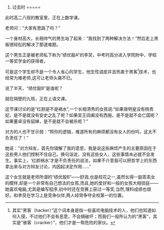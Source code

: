 1. 过去时
=====

此时高二八班的教室里，正在上数学课。

老师问：“大家有思路了吗？”

一个身材高大，长相帅气的男生站了起来：“我找到了两种解决方法！”然后走上黑板很轻松的解决了那道难题。

这个男生正是被老师私下称为“绩优股A”的李炅，中考时高分进入学院附中，学校一等奖学金的获得者。

可是这个学生却不是一个令人省心的学生，他生性调皮并且热衷于黑客[^hacker]技术，也经常为难老师,这可让老师头痛不已。

说了半天，“绩优股B”是谁呢？

就在隔壁的九班，正在上语文课。

这节课讨论的是“红颜是不是祸水”,一个长相清秀的女孩说:“如果唐明皇没有杨贵妃，是不是就没有安史之乱了呢？如果吴王闾阖没有西施，是不是就不会亡国呢？如果董卓没有貂婵，是不是就不会被杀呢？”

对方的人也不甘示弱：“照你的逻辑，难道所有的麻烦都没有女人的份吗，这太不负责任了！”

她说：“对方辩友，首先你错解了我的意思，我是说这些麻烦产生的主要原因在于这些男人他们控制不住自己。换句话说，没有这些女人，这些事情未必就不会发生。事实上，‘红颜祸水’才是不负责任的说法，如果不介意我可以把哲学上的东西拿出来与对方辩友讨论，内因起决定作用……”

这个女生就是老师所谓的“绩优股B”——舒涵,也是校花之一,虽然长得一副乖乖女的模样,却是一个非常有自己想法的女孩,而且,她的爱好和一般的女孩大相径庭——她喜欢电脑,尤其是编写程序,初中时还在竞赛上获过一等奖,当然,理科成绩也很好。和李炅在学习上是竞争伙伴,两人经常争夺全校第一的位置。

[^hacker]:其实“黑客（hacker）”这个词本身是指一些喜欢电脑技术的人，他们也知道如何入侵，不过他们不会有恶意，不会搞破坏；而我们一般所认为的“黑客”，其实是“骇客（cracker）”，他们才是一帮危险的家伙。
